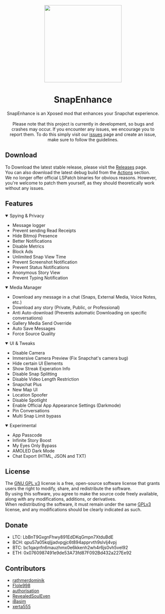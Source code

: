 <div align="center">
  <img src="https://raw.githubusercontent.com/rhunk/SnapEnhance/main/app/src/main/res/mipmap-xxxhdpi/launcher_icon_foreground.png" height="250" />
  
# SnapEnhance
SnapEnhance is an Xposed mod that enhances your Snapchat experience.<br/><br/>
Please note that this project is currently in development, so bugs and crashes may occur. If you encounter any issues, we encourage you to report them. To do this simply visit our [issues](https://github.com/rhunk/SnapEnhance/issues) page and create an issue, make sure to follow the guidelines.
</div>

## Download 
To Download the latest stable release, please visit the [Releases](https://github.com/rhunk/SnapEnhance/releases) page.<br/>
You can also download the latest debug build from the [Actions](https://github.com/rhunk/SnapEnhance/actions) section.<br/>
We no longer offer official LSPatch binaries for obvious reasons. However, you're welcome to patch them yourself, as they should theoretically work without any issues.
## Features
<details open>
  <summary>Spying & Privacy</summary>

  - Message logger
  - Prevent sending Read Receipts
  - Hide Bitmoji Presence
  - Better Notifications
  - Disable Metrics
  - Block Ads
  - Unlimited Snap View Time
  - Prevent Screenshot Notification
  - Prevent Status Notifications
  - Anonymous Story View
  - Prevent Typing Notification
</details>

<details open>
  <summary>Media Manager</summary>

  - Download any message in a chat (Snaps, External Media, Voice Notes, etc.)
  - Download any story (Private, Public, or Professional)
  - Anti Auto-download (Prevents automatic Downloading on specific conversations)
  - Gallery Media Send Override
  - Auto Save Messages
  - Force Source Quality
</details>

<details open>
  <summary>UI & Tweaks</summary>

  - Disable Camera
  - Immersive Camera Preview (Fix Snapchat's camera bug)
  - Hide certain UI Elements
  - Show Streak Experation Info
  - Disable Snap Splitting
  - Disable Video Length Restriction
  - Snapchat Plus
  - New Map UI
  - Location Spoofer
  - Disable Spotlight
  - Enable Official App Appearance Settings (Darkmode)
  - Pin Conversations
  - Multi Snap Limit bypass
</details>

<details open>
  <summary>Experimental</summary>

  - App Passcode
  - Infinite Story Boost
  - My Eyes Only Bypass
  - AMOLED Dark Mode
  - Chat Export (HTML, JSON and TXT)
</details>

## License
The [GNU GPL v3](https://www.gnu.org/licenses/gpl-3.0.en.html#license-text) license is a free, open-source software license that grants users the right to modify, share, and redistribute the software.<br/>
By using this software, you agree to make the source code freely available, along with any modifications, additions, or derivatives. <br/>
When redistributing the software, it must remain under the same [GPLv3](https://www.gnu.org/licenses/gpl-3.0.en.html#license-text) license, and any modifications should be clearly indicated as such.<br/>

## Donate
- LTC: LbBnT9GxgnFhwy891EdDKqGmpn7XtduBdE
- BCH: qpu57a05kqljjadvpgjc6t894apprvth9slvlj4vpj
- BTC: bc1qaqnfn6mauzhmx0e6kkenh2wh4r6js0vh5vel92
- ETH: 0x0760987491e9de53A73fd87F092Bd432a227Ee92

## Contributors
- [rathmerdominik](https://github.com/rathmerdominik)
- [Flole998](https://github.com/Flole998)
- [authorisation](https://github.com/authorisation/)
- [RevealedSoulEven](https://github.com/revealedsouleven)
- [iBasim](https://github.com/ibasim)
- [xerta555](https://github.com/xerta555)
